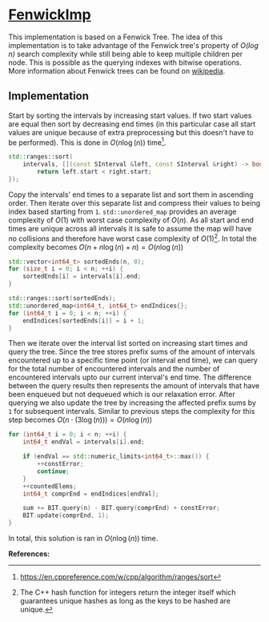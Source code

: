 # [FenwickImp](../../src/impl/FenwickImp.cpp)

This implementation is based on a Fenwick Tree. The idea of this implementation is to take advantage of the Fenwick tree's property of *O(log n)* search complexity while still being able to keep multiple children per node. This is possible as the querying indexes with bitwise operations. More information about Fenwick trees can be found on [wikipedia](https://en.wikipedia.org/wiki/Fenwick_tree).

## Implementation

Start by sorting the intervals by increasing start values. If two start values are equal then sort by decreasing end times (in this particular case all start values are unique because of extra preprocessing but this doesn't have to be performed). This is done in $O(n\log(n))$ time[^rangessort].

```cpp
std::ranges::sort(
	intervals, [](const SInterval &left, const SInterval &right) -> bool {
		return left.start < right.start;
});
```

Copy the intervals' end times to a separate list and sort them in ascending order. Then iterate over this separate list and compress their values to being index based starting from `1`. `std::unordered_map` provides an average complexity of $O(1)$ with worst case complexity of $O(n)$. As all start and end times are unique across all intervals it is safe to assume the map will have no collisions and therefore have worst case complexity of $O(1)$[^inthash]. In total the complexity becomes $O(n+n\log(n)+ n)=O(n\log(n))$

```cpp
std::vector<int64_t> sortedEnds(n, 0);
for (size_t i = 0; i < n; ++i) {
	sortedEnds[i] = intervals[i].end;
}

std::ranges::sort(sortedEnds);
std::unordered_map<int64_t, int64_t> endIndices{};
for (int64_t i = 0; i < n; ++i) {
	endIndices[sortedEnds[i]] = i + 1;
}
```

Then we iterate over the interval list sorted on increasing start times and query the tree. Since the tree stores prefix sums of the amount of intervals encountered up to a specific time point (or interval end time), we can query for the total number of encountered intervals and the number of encountered intervals upto our current interval's end time. The difference between the query results then represents the amount of intervals that have been enqueued but not dequeued which is our relaxation error. After querying we also update the tree by increasing the affected prefix sums by `1` for subsequent intervals. Similar to previous steps the complexity for this step becomes $O(n\cdot(3\log(n)))=O(n\log(n))$

```cpp
for (int64_t i = 0; i < n; ++i) {
	int64_t endVal = intervals[i].end;

	if (endVal == std::numeric_limits<int64_t>::max()) {
		++constError;
		continue;
	}
	++countedElems;
	int64_t comprEnd = endIndices[endVal];

	sum += BIT.query(n) - BIT.query(comprEnd) + constError;
	BIT.update(comprEnd, 1);
}
```

In total, this solution is ran in $O(n\log(n))$ time.

**References:**

[^inthash]: The C++ hash function for integers return the integer itself which guarantees unique hashes as long as the keys to be hashed are unique.
[^rangessort]: https://en.cppreference.com/w/cpp/algorithm/ranges/sort